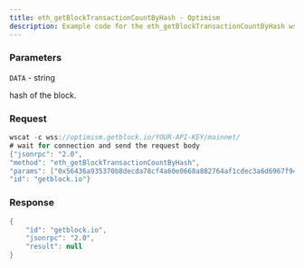 ```yaml
---
title: eth_getBlockTransactionCountByHash - Optimism
description: Example code for the eth_getBlockTransactionCountByHash ws method. Сomplete guide on how to use eth_getBlockTransactionCountByHash ws in GetBlock.io Web3 documentation.
---
```


### Parameters


`DATA` - string

hash of the block.

### Request

``` java
wscat -c wss://optimism.getblock.io/YOUR-API-KEY/mainnet/ 
# wait for connection and send the request body 
{"jsonrpc": "2.0",
"method": "eth_getBlockTransactionCountByHash",
"params": ["0x56436a935370b8decda78cf4a60e0668a882764af1cdec3a6d6967f944f4dace"],
"id": "getblock.io"}
```

###  Response

``` java
{
    "id": "getblock.io",
    "jsonrpc": "2.0",
    "result": null
}
```

